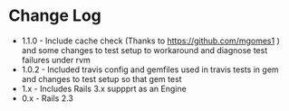 # Change Log

* 1.1.0 - Include cache check (Thanks to https://github.com/mgomes1 ) and some changes to test setup to workaround and diagnose test failures under rvm
* 1.0.2 - Included travis config and gemfiles used in travis tests in gem and changes to test setup so that gem test 
* 1.x - Includes Rails 3.x suppprt as an Engine
* 0.x - Rails 2.3
